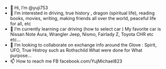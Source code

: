 - 👋 Hi, I’m @yuji753
- 👀 I’m interested in driving, true history , dragon (spiritual life), reading books, movies, writing, making friends all over the world, peaceful life for all, etc
- 🌱 I’m currently learning  car driving (how to select car ) My favorite car is Nissan Note Aura, Wrangler Jeep, Nismo, Fairlady Z, Toyota CHR etc etc...
- 💞️ I’m looking to collaborate on exchange info around the Glove : Spirit, UFO, True Histroy such as Rothschild   What were done for What purpose...
- 📫 How to reach me   FB  facebook.com/YujMichael823 

<!---
yuji753/yuji753 is a ✨ special ✨ repository because its `README.md` (this file) appears on your GitHub profile.
You can click the Preview link to take a look at your changes.
--->
